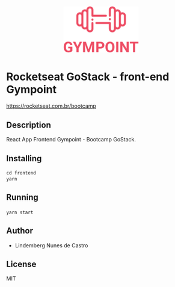 <h1 align="center">
  <img alt="Gympoint" title="Gympoint" src="../.github/logo.png" width="200px" />
</h1>

# Rocketseat GoStack - front-end Gympoint

https://rocketseat.com.br/bootcamp

## Description

React App Frontend Gympoint - Bootcamp GoStack.

## Installing

```
cd frontend
yarn
```

## Running

`yarn start`

## Author

- Lindemberg Nunes de Castro

## License

MIT
